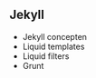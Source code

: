 ## Jekyll

<ul>
<li>Jekyll concepten</li>
<li>Liquid templates</li>
<li class="highlight-blue fragment">Liquid filters</li>
<li>Grunt</li>
</ul>